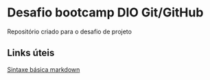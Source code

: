 # Desafio bootcamp DIO Git/GitHub
Repositório criado para o desafio de projeto

## Links úteis
[Sintaxe básica markdown](https://www.markdownguide.org/basic-syntax/)
